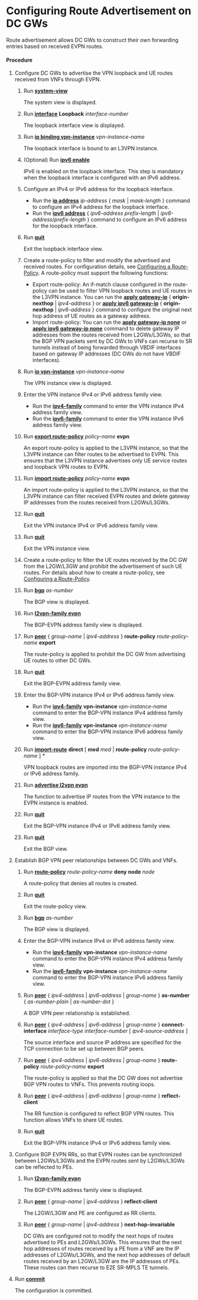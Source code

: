 Configuring Route Advertisement on DC GWs
=========================================

Route advertisement allows DC GWs to construct their own forwarding entries based on received EVPN routes.

#### Procedure

1. Configure DC GWs to advertise the VPN loopback and UE routes received from VNFs through EVPN.
   1. Run [**system-view**](cmdqueryname=system-view)
      
      
      
      The system view is displayed.
   2. Run [**interface**](cmdqueryname=interface) **Loopback** *interface-number*
      
      
      
      The loopback interface view is displayed.
   3. Run [**ip binding vpn-instance**](cmdqueryname=ip+binding+vpn-instance) *vpn-instance-name*
      
      
      
      The loopback interface is bound to an L3VPN instance.
   4. (Optional) Run [**ipv6 enable**](cmdqueryname=ipv6+enable)
      
      
      
      IPv6 is enabled on the loopback interface. This step is mandatory when the loopback interface is configured with an IPv6 address.
   5. Configure an IPv4 or IPv6 address for the loopback interface.
      
      
      * Run the [**ip address**](cmdqueryname=ip+address) *ip-address* { *mask* | *mask-length* } command to configure an IPv4 address for the loopback interface.
      * Run the [**ipv6 address**](cmdqueryname=ipv6+address) { *ipv6-address* *prefix-length* | *ipv6-address*/*prefix-length* } command to configure an IPv6 address for the loopback interface.
   6. Run [**quit**](cmdqueryname=quit)
      
      
      
      Exit the loopback interface view.
   7. Create a route-policy to filter and modify the advertised and received routes. For configuration details, see [Configuring a Route-Policy](dc_vrp_route-policy_cfg_0007.html). A route-policy must support the following functions:
      
      
      * Export route-policy: An if-match clause configured in the route-policy can be used to filter VPN loopback routes and UE routes in the L3VPN instance. You can run the [**apply gateway-ip**](cmdqueryname=apply+gateway-ip) { **origin-nexthop** | *ipv4-address* } or [**apply ipv6 gateway-ip**](cmdqueryname=apply+ipv6+gateway-ip) { **origin-nexthop** | *ipv6-address* } command to configure the original next hop address of UE routes as a gateway address.
      * Import route-policy: You can run the [**apply gateway-ip none**](cmdqueryname=apply+gateway-ip+none) or [**apply ipv6 gateway-ip none**](cmdqueryname=apply+ipv6+gateway-ip+none) command to delete gateway IP addresses from the routes received from L2GWs/L3GWs, so that the BGP VPN packets sent by DC GWs to VNFs can recurse to SR tunnels instead of being forwarded through VBDIF interfaces based on gateway IP addresses (DC GWs do not have VBDIF interfaces).
   8. Run [**ip vpn-instance**](cmdqueryname=ip+vpn-instance) *vpn-instance-name*
      
      
      
      The VPN instance view is displayed.
   9. Enter the VPN instance IPv4 or IPv6 address family view.
      
      
      * Run the [**ipv4-family**](cmdqueryname=ipv4-family) command to enter the VPN instance IPv4 address family view.
      * Run the [**ipv6-family**](cmdqueryname=ipv6-family) command to enter the VPN instance IPv6 address family view.
   10. Run [**export route-policy**](cmdqueryname=export+route-policy) *policy-name* **evpn**
       
       
       
       An export route-policy is applied to the L3VPN instance, so that the L3VPN instance can filter routes to be advertised to EVPN. This ensures that the L3VPN instance advertises only UE service routes and loopback VPN routes to EVPN.
   11. Run [**import route-policy**](cmdqueryname=import+route-policy) *policy-name* **evpn**
       
       
       
       An import route-policy is applied to the L3VPN instance, so that the L3VPN instance can filter received EVPN routes and delete gateway IP addresses from the routes received from L2GWs/L3GWs.
   12. Run [**quit**](cmdqueryname=quit)
       
       
       
       Exit the VPN instance IPv4 or IPv6 address family view.
   13. Run [**quit**](cmdqueryname=quit)
       
       
       
       Exit the VPN instance view.
   14. Create a route-policy to filter the UE routes received by the DC GW from the L2GW/L3GW and prohibit the advertisement of such UE routes. For details about how to create a route-policy, see [Configuring a Route-Policy](dc_vrp_route-policy_cfg_0007.html).
   15. Run [**bgp**](cmdqueryname=bgp) *as-number*
       
       
       
       The BGP view is displayed.
   16. Run [**l2vpn-family evpn**](cmdqueryname=l2vpn-family+evpn)
       
       
       
       The BGP-EVPN address family view is displayed.
   17. Run [**peer**](cmdqueryname=peer+route-policy+export) { *group-name* | *ipv4-address* } **route-policy** *route-policy-name* **export**
       
       
       
       The route-policy is applied to prohibit the DC GW from advertising UE routes to other DC GWs.
   18. Run [**quit**](cmdqueryname=quit)
       
       
       
       Exit the BGP-EVPN address family view.
   19. Enter the BGP-VPN instance IPv4 or IPv6 address family view.
       
       
       * Run the [**ipv4-family**](cmdqueryname=ipv4-family) **vpn-instance** *vpn-instance-name* command to enter the BGP-VPN instance IPv4 address family view.
       * Run the [**ipv6-family**](cmdqueryname=ipv6-family) **vpn-instance** *vpn-instance-name* command to enter the BGP-VPN instance IPv6 address family view.
   20. Run [**import-route**](cmdqueryname=import-route) **direct** [ **med** *med* | **route-policy** *route-policy-name* ] \*
       
       
       
       VPN loopback routes are imported into the BGP-VPN instance IPv4 or IPv6 address family.
   21. Run [**advertise l2vpn evpn**](cmdqueryname=advertise+l2vpn+evpn)
       
       
       
       The function to advertise IP routes from the VPN instance to the EVPN instance is enabled.
   22. Run [**quit**](cmdqueryname=quit)
       
       
       
       Exit the BGP-VPN instance IPv4 or IPv6 address family view.
   23. Run [**quit**](cmdqueryname=quit)
       
       
       
       Exit the BGP view.
2. Establish BGP VPN peer relationships between DC GWs and VNFs.
   1. Run [**route-policy**](cmdqueryname=route-policy) *route-policy-name* **deny** **node** *node*
      
      
      
      A route-policy that denies all routes is created.
   2. Run [**quit**](cmdqueryname=quit)
      
      
      
      Exit the route-policy view.
   3. Run [**bgp**](cmdqueryname=bgp) *as-number*
      
      
      
      The BGP view is displayed.
   4. Enter the BGP-VPN instance IPv4 or IPv6 address family view.
      
      
      * Run the [**ipv4-family**](cmdqueryname=ipv4-family) **vpn-instance** *vpn-instance-name* command to enter the BGP-VPN instance IPv4 address family view.
      * Run the [**ipv6-family**](cmdqueryname=ipv6-family) **vpn-instance** *vpn-instance-name* command to enter the BGP-VPN instance IPv6 address family view.
   5. Run [**peer**](cmdqueryname=peer+as-number) { *ipv4-address* | *ipv6-address* | *group-name* } **as-number** { *as-number-plain* | *as-number-dot* }
      
      
      
      A BGP VPN peer relationship is established.
   6. Run [**peer**](cmdqueryname=peer+connect-interface) { *ipv4-address* | *ipv6-address* | *group-name* } **connect-interface** *interface-type* *interface-number* [ *ipv4-source-address* ]
      
      
      
      The source interface and source IP address are specified for the TCP connection to be set up between BGP peers.
   7. Run [**peer**](cmdqueryname=peer+route-policy+export) { *ipv4-address* | *ipv6-address* | *group-name* } **route-policy** *route-policy-name* **export**
      
      
      
      The route-policy is applied so that the DC GW does not advertise BGP VPN routes to VNFs. This prevents routing loops.
   8. Run [**peer**](cmdqueryname=peer+reflect-client) { *ipv4-address* | *ipv6-address* | *group-name* } **reflect-client**
      
      
      
      The RR function is configured to reflect BGP VPN routes. This function allows VNFs to share UE routes.
   9. Run [**quit**](cmdqueryname=quit)
      
      
      
      Exit the BGP-VPN instance IPv4 or IPv6 address family view.
3. Configure BGP EVPN RRs, so that EVPN routes can be synchronized between L2GWs/L3GWs and the EVPN routes sent by L2GWs/L3GWs can be reflected to PEs.
   1. Run [**l2vpn-family evpn**](cmdqueryname=l2vpn-family+evpn)
      
      
      
      The BGP-EVPN address family view is displayed.
   2. Run [**peer**](cmdqueryname=peer+reflect-client) { *group-name* | *ipv4-address* } **reflect-client**
      
      
      
      The L2GW/L3GW and PE are configured as RR clients.
   3. Run [**peer**](cmdqueryname=peer+next-hop-invariable) { *group-name* | *ipv4-address* } **next-hop-invariable**
      
      
      
      DC GWs are configured not to modify the next hops of routes advertised to PEs and L2GWs/L3GWs. This ensures that the next hop addresses of routes received by a PE from a VNF are the IP addresses of L2GWs/L3GWs, and the next hop addresses of default routes received by an L2GW/L3GW are the IP addresses of PEs. These routes can then recurse to E2E SR-MPLS TE tunnels.
4. Run [**commit**](cmdqueryname=commit)
   
   
   
   The configuration is committed.